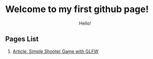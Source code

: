 <h1> Welcome to my first github page! </h1>
<p align="center"> Hello! </p>
<h2> Pages List </h2>
<ol>
<li><a href="https://williamrukmansa.github.io/GLFWShooter/">Article: Simple Shooter Game with GLFW</a></li>
</ol>

